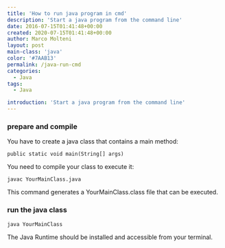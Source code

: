 ```yaml
---
title: 'How to run java program in cmd'
description: 'Start a java program from the command line'
date: 2016-07-15T01:41:48+00:00
created: 2020-07-15T01:41:48+00:00
author: Marco Molteni
layout: post
main-class: 'java'
color: '#7AAB13'
permalink: /java-run-cmd
categories:
  - Java
tags:
  - Java

introduction: 'Start a java program from the command line'
---
```


### prepare and compile
You have to create a java class that contains a main method:
 
 `public static void main(String[] args)`
 

You need to compile your class to execute it:

`javac YourMainClass.java`

This command generates a YourMainClass.class file that can be executed.

### run the java class

`java YourMainClass`

The Java Runtime should be installed and accessible from your terminal.





